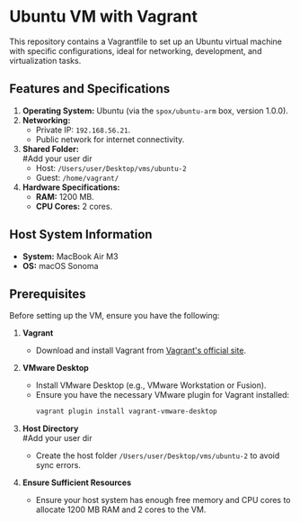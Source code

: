 # Ubuntu VM with Vagrant  

This repository contains a Vagrantfile to set up an Ubuntu virtual machine with specific configurations, ideal for networking, development, and virtualization tasks.  

## Features and Specifications  
1. **Operating System:** Ubuntu (via the `spox/ubuntu-arm` box, version 1.0.0).  
2. **Networking:**  
   - Private IP: `192.168.56.21`.  
   - Public network for internet connectivity.  
3. **Shared Folder:**  
    #Add your user dir 
   - Host: `/Users/user/Desktop/vms/ubuntu-2`  
   - Guest: `/home/vagrant/`  
4. **Hardware Specifications:**  
   - **RAM:** 1200 MB.  
   - **CPU Cores:** 2 cores.  

## Host System Information  
- **System:** MacBook Air M3  
- **OS:** macOS Sonoma  

## Prerequisites  
Before setting up the VM, ensure you have the following:  

1. **Vagrant**  
   - Download and install Vagrant from [Vagrant's official site](https://www.vagrantup.com/).  

2. **VMware Desktop**  
   - Install VMware Desktop (e.g., VMware Workstation or Fusion).  
   - Ensure you have the necessary VMware plugin for Vagrant installed:  
     ```bash  
     vagrant plugin install vagrant-vmware-desktop  
     ```  

3. **Host Directory**  
    #Add your user dir 
   - Create the host folder `/Users/user/Desktop/vms/ubuntu-2` to avoid sync errors.  

4. **Ensure Sufficient Resources**  
   - Ensure your host system has enough free memory and CPU cores to allocate 1200 MB RAM and 2 cores to the VM.  
